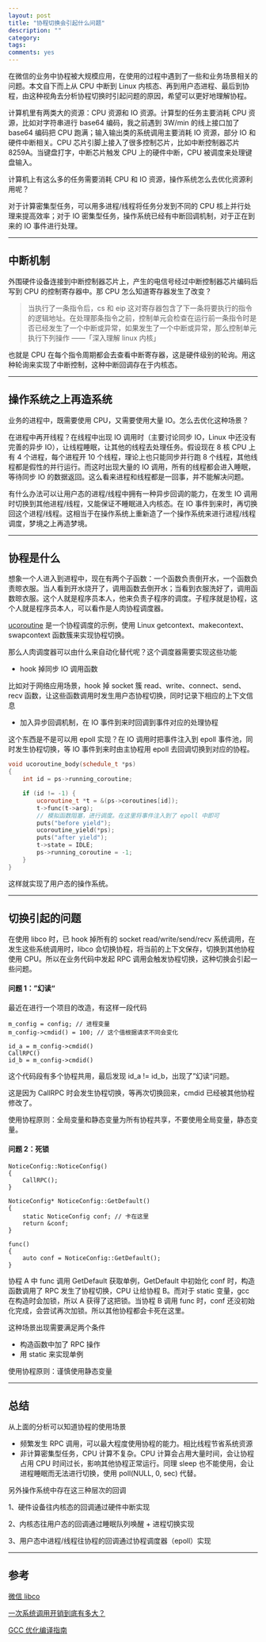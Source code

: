 ```yaml
---
layout: post
title: "协程切换会引起什么问题"
description: ""
category: 
tags:
comments: yes
---
```


在微信的业务中协程被大规模应用，在使用的过程中遇到了一些和业务场景相关的问题。本文自下而上从 CPU 中断到 Linux 内核态、再到用户态进程、最后到协程，由这种视角去分析协程切换时引起问题的原因，希望可以更好地理解协程。

计算机里有两类大的资源：CPU 资源和 IO 资源。计算型的任务主要消耗 CPU 资源，比如对字符串进行 base64 编码，我之前遇到 3W/min 的线上接口加了 base64 编码把 CPU 跑满；输入输出类的系统调用主要消耗 IO 资源，部分 IO 和硬件中断相关。CPU 芯片引脚上接入了很多控制芯片，比如中断控制器芯片 8259A。当键盘打字，中断芯片触发 CPU 上的硬件中断，CPU 被调度来处理键盘输入。

计算机上有这么多的任务需要消耗 CPU 和 IO 资源，操作系统怎么去优化资源利用呢？

对于计算密集型任务，可以用多进程/线程将任务分发到不同的 CPU 核上并行处理来提高效率；对于 IO 密集型任务，操作系统已经有中断回调机制，对于正在到来的 IO 事件进行处理。

---

## 中断机制

外围硬件设备连接到中断控制器芯片上，产生的电信号经过中断控制器芯片编码后写到 CPU 的控制寄存器中。那 CPU 怎么知道寄存器发生了改变？

> 当执行了一条指令后，cs 和 eip 这对寄存器包含了下一条将要执行的指令的逻辑地址。在处理那条指令之前，控制单元会检查在运行前一条指令时是否已经发生了一个中断或异常，如果发生了一个中断或异常，那么控制单元执行下列操作 ——「深入理解 linux 内核」

也就是 CPU 在每个指令周期都会去查看中断寄存器，这是硬件级别的轮询。用这种轮询来实现了中断控制，这种中断回调存在于内核态。

---

## 操作系统之上再造系统

业务的进程中，既需要使用 CPU，又需要使用大量 IO。怎么去优化这种场景？

在进程中再开线程？在线程中出现 IO 调用时（主要讨论同步 IO，Linux 中还没有完善的异步 IO），让线程睡眠，让其他的线程去处理任务。假设现在 8 核 CPU 上有 4 个进程，每个进程开 10 个线程，理论上也只能同步并行跑 8 个线程，其他线程都是假性的并行运行。而这时出现大量的 IO 调用，所有的线程都会进入睡眠，等待同步 IO 的数据返回。这么看来进程和线程都是一回事，并不能解决问题。

有什么办法可以让用户态的进程/线程中拥有一种异步回调的能力，在发生 IO 调用时切换到其他进程/线程，又能保证不睡眠进入内核态。在 IO 事件到来时，再切换回这个进程/线程。这相当于在操作系统上重新造了一个操作系统来进行进程/线程调度，梦境之上再造梦境。

---

## 协程是什么

想象一个人进入到进程中，现在有两个子函数：一个函数负责倒开水，一个函数负责晾衣服。当人看到开水烧开了，调用函数去倒开水；当看到衣服洗好了，调用函数晾衣服。这个人就是程序员本人，他来负责子程序的调度。子程序就是协程，这个人就是程序员本人，可以看作是人肉协程调度器。

[ucoroutine](https://github.com/Huangtuzhi/ucoroutine/blob/master/ucoroutine.cpp) 是一个协程调度的示例，使用 Linux getcontext、makecontext、swapcontext 函数簇来实现协程切换。

那么人肉调度器可以由什么来自动化替代呢？这个调度器需要实现这些功能

- hook 掉同步 IO 调用函数

比如对于网络应用场景，hook 掉 socket 簇 read、write、connect、send、recv 函数，让这些函数调用时发生用户态协程切换，同时记录下相应的上下文信息

- 加入异步回调机制，在 IO 事件到来时回调到事件对应的处理协程

这个东西是不是可以用 epoll 实现？在 IO 调用时把事件注入到 epoll 事件池，同时发生协程切换，等 IO 事件到来时由主协程用 epoll 去回调切换到对应的协程。

```C++
void ucoroutine_body(schedule_t *ps)
{
	int id = ps->running_coroutine;

	if (id != -1) {
		ucoroutine_t *t = &(ps->coroutines[id]);
		t->func(t->arg);
		// 模拟函数阻塞，进行调度。在这里将事件注入到了 epoll 中即可
		puts("before yield");
		ucoroutine_yield(*ps);
		puts("after yield");
		t->state = IDLE;
		ps->running_coroutine = -1;
	}
}
```

这样就实现了用户态的操作系统。

---

## 切换引起的问题

在使用 libco 时，已 hook 掉所有的 socket read/write/send/recv 系统调用，在发生这些系统调用时，libco 会切换协程，将当前的上下文保存，切换到其他协程使用 CPU。所以在业务代码中发起 RPC 调用会触发协程切换，这种切换会引起一些问题。

#### 问题 1：”幻读“

最近在进行一个项目的改造，有这样一段代码

```
m_config = config; // 进程变量
m_config->cmdid() = 100; // 这个值根据请求不同会变化

id_a = m_config->cmdid()
CallRPC()
id_b = m_config->cmdid()
```

这个代码段有多个协程共用，最后发现 id_a != id_b，出现了”幻读“问题。

这是因为 CallRPC 时会发生协程切换，等再次切换回来，cmdid 已经被其他协程修改了。

使用协程原则：全局变量和静态变量为所有协程共享，不要使用全局变量，静态变量。

#### 问题 2：死锁

```
NoticeConfig::NoticeConfig()
{
	CallRPC();
}

NoticeConfig* NoticeConfig::GetDefault()
{
	static NoticeConfig conf; // 卡在这里
	return &conf;
}

func()
{
	auto conf = NoticeConfig::GetDefault();
}
```

协程 A 中 func 调用 GetDefault 获取单例，GetDefault 中初始化 conf 时，构造函数调用了 RPC 发生了协程切换，CPU 让给协程 B。而对于 static 变量，gcc 在构造时会加锁，所以 A 获得了这把锁。当协程 B 调用 func 时，conf 还没初始化完成，会尝试再次加锁。所以其他协程都会卡死在这里。

这种场景出现需要满足两个条件

- 构造函数中加了 RPC 操作
- 用 static 来实现单例

使用协程原则：谨慎使用静态变量

---

## 总结

从上面的分析可以知道协程的使用场景

- 频繁发生 RPC 调用，可以最大程度使用协程的能力。相比线程节省系统资源
- 非计算密集型任务，CPU 计算不复杂。CPU 计算会占用大量时间，会让协程占用 CPU 时间过长，影响其他协程正常运行。同理 sleep 也不能使用，会让进程睡眠而无法进行切换，使用 poll(NULL, 0, sec) 代替。

另外操作系统中存在这三种层次的回调

1、硬件设备往内核态的回调通过硬件中断实现

2、内核态往用户态的回调通过睡眠队列唤醒 + 进程切换实现

3、用户态中进程/线程往协程的回调通过协程调度器（epoll）实现

---

## 参考

[微信 libco](https://github.com/Tencent/libco)

[一次系统调用开销到底有多大？](https://zhuanlan.zhihu.com/p/80206565)

[GCC 优化编译指南](https://sites.google.com/site/polarisnotme/linux/gcc)
 